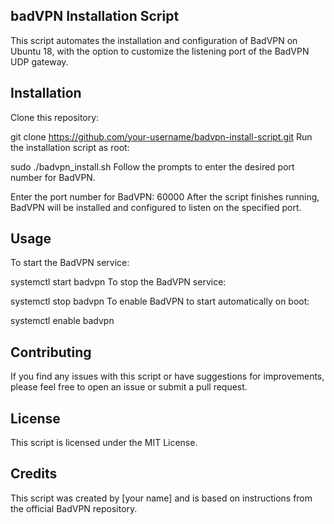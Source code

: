 ## badVPN Installation Script
This script automates the installation and configuration of BadVPN on Ubuntu 18, with the option to customize the listening port of the BadVPN UDP gateway.

## Installation
Clone this repository:

git clone https://github.com/your-username/badvpn-install-script.git
Run the installation script as root:

sudo ./badvpn_install.sh
Follow the prompts to enter the desired port number for BadVPN.

Enter the port number for BadVPN: 60000
After the script finishes running, BadVPN will be installed and configured to listen on the specified port.

## Usage
To start the BadVPN service:

systemctl start badvpn
To stop the BadVPN service:

systemctl stop badvpn
To enable BadVPN to start automatically on boot:

systemctl enable badvpn
## Contributing
If you find any issues with this script or have suggestions for improvements, please feel free to open an issue or submit a pull request.

## License
This script is licensed under the MIT License.

## Credits
This script was created by [your name] and is based on instructions from the official BadVPN repository.
